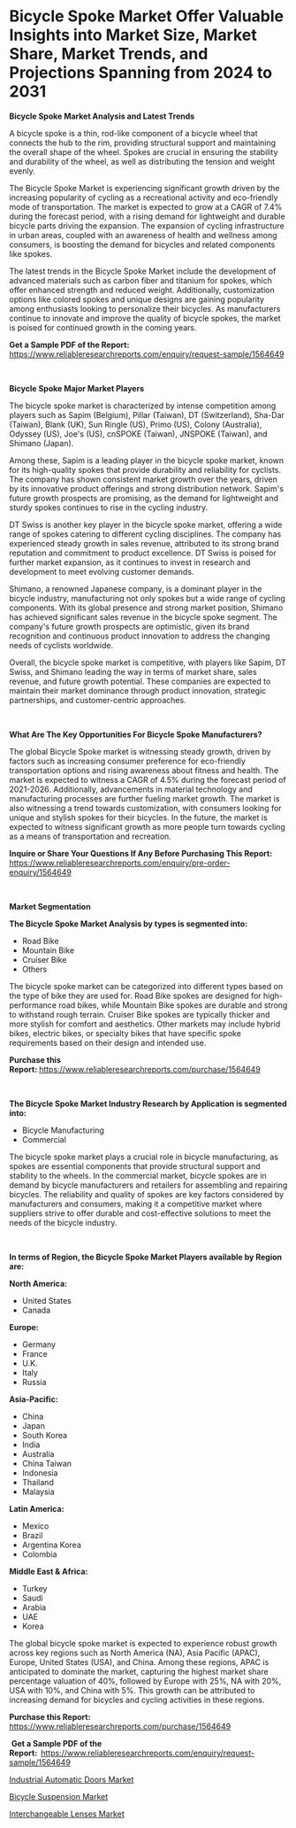 <p><h1>Bicycle Spoke Market Offer Valuable Insights into Market Size, Market Share, Market Trends, and Projections Spanning from 2024 to 2031</h1></p><p><strong>Bicycle Spoke Market Analysis and Latest Trends</strong></p>
<p><p>A bicycle spoke is a thin, rod-like component of a bicycle wheel that connects the hub to the rim, providing structural support and maintaining the overall shape of the wheel. Spokes are crucial in ensuring the stability and durability of the wheel, as well as distributing the tension and weight evenly.</p><p>The Bicycle Spoke Market is experiencing significant growth driven by the increasing popularity of cycling as a recreational activity and eco-friendly mode of transportation. The market is expected to grow at a CAGR of 7.4% during the forecast period, with a rising demand for lightweight and durable bicycle parts driving the expansion. The expansion of cycling infrastructure in urban areas, coupled with an awareness of health and wellness among consumers, is boosting the demand for bicycles and related components like spokes.</p><p>The latest trends in the Bicycle Spoke Market include the development of advanced materials such as carbon fiber and titanium for spokes, which offer enhanced strength and reduced weight. Additionally, customization options like colored spokes and unique designs are gaining popularity among enthusiasts looking to personalize their bicycles. As manufacturers continue to innovate and improve the quality of bicycle spokes, the market is poised for continued growth in the coming years.</p></p>
<p><strong>Get a Sample PDF of the Report:&nbsp;</strong> <a href="https://www.reliableresearchreports.com/enquiry/request-sample/1564649">https://www.reliableresearchreports.com/enquiry/request-sample/1564649</a></p>
<p>&nbsp;</p>
<p><strong>Bicycle Spoke Major Market Players</strong></p>
<p><p>The bicycle spoke market is characterized by intense competition among players such as Sapim (Belgium), Pillar (Taiwan), DT (Switzerland), Sha-Dar (Taiwan), Blank (UK), Sun Ringle (US), Primo (US), Colony (Australia), Odyssey (US), Joe's (US), cnSPOKE (Taiwan), JNSPOKE (Taiwan), and Shimano (Japan).</p><p>Among these, Sapim is a leading player in the bicycle spoke market, known for its high-quality spokes that provide durability and reliability for cyclists. The company has shown consistent market growth over the years, driven by its innovative product offerings and strong distribution network. Sapim's future growth prospects are promising, as the demand for lightweight and sturdy spokes continues to rise in the cycling industry.</p><p>DT Swiss is another key player in the bicycle spoke market, offering a wide range of spokes catering to different cycling disciplines. The company has experienced steady growth in sales revenue, attributed to its strong brand reputation and commitment to product excellence. DT Swiss is poised for further market expansion, as it continues to invest in research and development to meet evolving customer demands.</p><p>Shimano, a renowned Japanese company, is a dominant player in the bicycle industry, manufacturing not only spokes but a wide range of cycling components. With its global presence and strong market position, Shimano has achieved significant sales revenue in the bicycle spoke segment. The company's future growth prospects are optimistic, given its brand recognition and continuous product innovation to address the changing needs of cyclists worldwide.</p><p>Overall, the bicycle spoke market is competitive, with players like Sapim, DT Swiss, and Shimano leading the way in terms of market share, sales revenue, and future growth potential. These companies are expected to maintain their market dominance through product innovation, strategic partnerships, and customer-centric approaches.</p></p>
<p>&nbsp;</p>
<p><strong>What Are The Key Opportunities For Bicycle Spoke Manufacturers?</strong></p>
<p><p>The global Bicycle Spoke market is witnessing steady growth, driven by factors such as increasing consumer preference for eco-friendly transportation options and rising awareness about fitness and health. The market is expected to witness a CAGR of 4.5% during the forecast period of 2021-2026. Additionally, advancements in material technology and manufacturing processes are further fueling market growth. The market is also witnessing a trend towards customization, with consumers looking for unique and stylish spokes for their bicycles. In the future, the market is expected to witness significant growth as more people turn towards cycling as a means of transportation and recreation.</p></p>
<p><strong>Inquire or Share Your Questions If Any Before Purchasing This Report:</strong> <a href="https://www.reliableresearchreports.com/enquiry/pre-order-enquiry/1564649">https://www.reliableresearchreports.com/enquiry/pre-order-enquiry/1564649</a></p>
<p>&nbsp;</p>
<p><strong>Market Segmentation</strong></p>
<p><strong>The Bicycle Spoke Market Analysis by types is segmented into:</strong></p>
<p><ul><li>Road Bike</li><li>Mountain Bike</li><li>Cruiser Bike</li><li>Others</li></ul></p>
<p><p>The bicycle spoke market can be categorized into different types based on the type of bike they are used for. Road Bike spokes are designed for high-performance road bikes, while Mountain Bike spokes are durable and strong to withstand rough terrain. Cruiser Bike spokes are typically thicker and more stylish for comfort and aesthetics. Other markets may include hybrid bikes, electric bikes, or specialty bikes that have specific spoke requirements based on their design and intended use.</p></p>
<p><strong>Purchase this Report:&nbsp;</strong><a href="https://www.reliableresearchreports.com/purchase/1564649">https://www.reliableresearchreports.com/purchase/1564649</a></p>
<p>&nbsp;</p>
<p><strong>The Bicycle Spoke Market Industry Research by Application is segmented into:</strong></p>
<p><ul><li>Bicycle Manufacturing</li><li>Commercial</li></ul></p>
<p><p>The bicycle spoke market plays a crucial role in bicycle manufacturing, as spokes are essential components that provide structural support and stability to the wheels. In the commercial market, bicycle spokes are in demand by bicycle manufacturers and retailers for assembling and repairing bicycles. The reliability and quality of spokes are key factors considered by manufacturers and consumers, making it a competitive market where suppliers strive to offer durable and cost-effective solutions to meet the needs of the bicycle industry.</p></p>
<p>&nbsp;</p>
<p><strong>In terms of Region, the Bicycle Spoke Market Players available by Region are:</strong></p>
<p>
    <p> <strong> North America: </strong>
        <ul>
            <li>United States</li>
            <li>Canada</li>
        </ul>
        </p> 
    <p> <strong> Europe: </strong>
        <ul>
            <li>Germany</li>
            <li>France</li>
            <li>U.K.</li>
            <li>Italy</li>
            <li>Russia</li>
        </ul>
        </p> 
    <p> <strong> Asia-Pacific: </strong>
        <ul>
            <li>China</li>
            <li>Japan</li>
            <li>South Korea</li>
            <li>India</li>
            <li>Australia</li>
            <li>China Taiwan</li>
            <li>Indonesia</li>
            <li>Thailand</li>
            <li>Malaysia</li>
        </ul>
        </p> 
    <p> <strong> Latin America: </strong>
        <ul>
            <li>Mexico</li>
            <li>Brazil</li>
            <li>Argentina Korea</li>
            <li>Colombia</li>
        </ul>
        </p> 
    <p> <strong> Middle East & Africa: </strong>
        <ul>
            <li>Turkey</li>
            <li>Saudi</li>
            <li>Arabia</li>
            <li>UAE</li>
            <li>Korea</li>
        </ul>
    </p>
    </p>
<p><p>The global bicycle spoke market is expected to experience robust growth across key regions such as North America (NA), Asia Pacific (APAC), Europe, United States (USA), and China. Among these regions, APAC is anticipated to dominate the market, capturing the highest market share percentage valuation of 40%, followed by Europe with 25%, NA with 20%, USA with 10%, and China with 5%. This growth can be attributed to increasing demand for bicycles and cycling activities in these regions.</p></p>
<p><strong>Purchase this Report: </strong><a href="https://www.reliableresearchreports.com/purchase/1564649">https://www.reliableresearchreports.com/purchase/1564649</a></p>
<p>&nbsp;<strong>Get a Sample PDF of the Report:&nbsp;&nbsp;</strong><a href="https://www.reliableresearchreports.com/enquiry/request-sample/1564649">https://www.reliableresearchreports.com/enquiry/request-sample/1564649</a></p>
<p><strong></strong></p>
<p><p><a href="https://github.com/eeaveuhhh/Market-Research-Report-List-1/blob/main/industrial-automatic-doors-market.md">Industrial Automatic Doors Market</a></p><p><a href="https://github.com/Angelnienowdseej3e45z3p8c/Market-Research-Report-List-1/blob/main/bicycle-suspension-market.md">Bicycle Suspension Market</a></p><p><a href="https://github.com/brentleyjimmiealvaradoz4l1rea/Market-Research-Report-List-1/blob/main/interchangeable-lenses-market.md">Interchangeable Lenses Market</a></p></p>